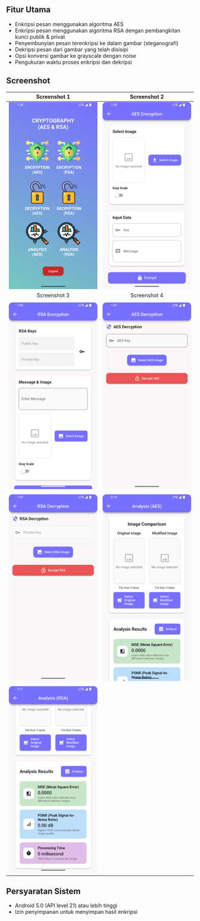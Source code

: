 ## Fitur Utama

- Enkripsi pesan menggunakan algoritma AES
- Enkripsi pesan menggunakan algoritma RSA dengan pembangkitan kunci publik & privat
- Penyembunyian pesan terenkripsi ke dalam gambar (steganografi)
- Dekripsi pesan dari gambar yang telah disisipi
- Opsi konversi gambar ke grayscale dengan noise
- Pengukuran waktu proses enkripsi dan dekripsi

## Screenshot

|          Screenshot 1          |          Screenshot 2          |
| :----------------------------: | :----------------------------: |
| <img src="1.png" width="300"/> | <img src="2.png" width="300"/> |
|          Screenshot 3          |          Screenshot 4          |
|                                |                                |
| <img src="3.png" width="300"/> | <img src="4.png" width="300"/> |
|                                |                                |
| <img src="5.png" width="300"/> | <img src="6.png" width="300"/> |
|                                |                                |
| <img src="7.png" width="300"/> |

## Persyaratan Sistem

- Android 5.0 (API level 21) atau lebih tinggi
- Izin penyimpanan untuk menyimpan hasil enkripsi
